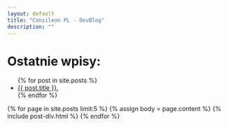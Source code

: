 ```yaml
---
layout: default
title: "Consileon PL - DevBlog"
description: ""
---
```

<div id="entries">
<h1>Ostatnie wpisy:</h1>
  <ul>{% for post in site.posts %}
    <li>
      <a href="{{ post.url }}">{{ post.title }}.</a>
    </li>{% endfor %}
  </ul>
</div>
{% for page in site.posts limit:5 %}
{% assign body = page.content %}
{% include post-div.html %}
{% endfor %}

